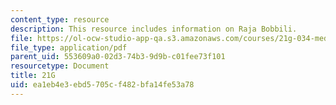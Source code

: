 ```yaml
---
content_type: resource
description: This resource includes information on Raja Bobbili.
file: https://ol-ocw-studio-app-qa.s3.amazonaws.com/courses/21g-034-media-education-and-the-marketplace-fall-2005/ea1eb4e3ebd5705cf482bfa14fe53a78_MIT21G_034F05_wsisrajabobb.pdf
file_type: application/pdf
parent_uid: 553609a0-02d3-74b3-9d9b-c01fee73f101
resourcetype: Document
title: 21G
uid: ea1eb4e3-ebd5-705c-f482-bfa14fe53a78
---
```

